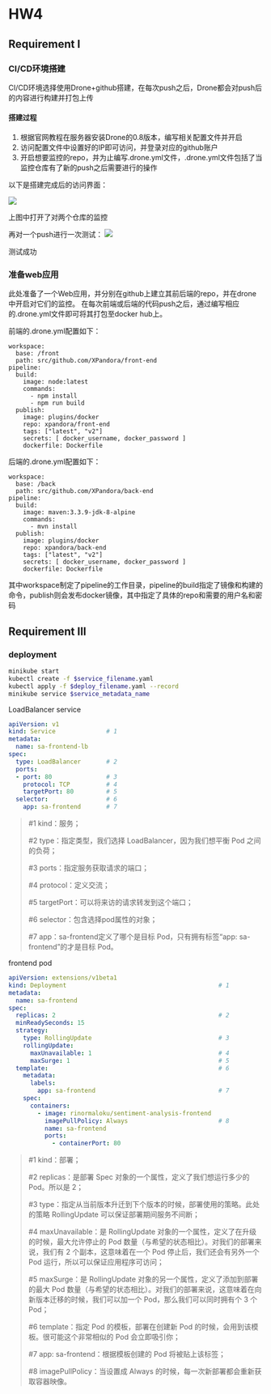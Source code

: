 # HW4


## Requirement I

### CI/CD环境搭建

CI/CD环境选择使用Drone+github搭建，在每次push之后，Drone都会对push后的内容进行构建并打包上传

#### 搭建过程

1. 根据官网教程在服务器安装Drone的0.8版本，编写相关配置文件并开启
2. 访问配置文件中设置好的IP即可访问，并登录对应的github账户
3. 开启想要监控的repo，并为止编写.drone.yml文件，.drone.yml文件包括了当监控仓库有了新的push之后需要进行的操作

以下是搭建完成后的访问界面：

![](https://i.imgur.com/twXDU8b.png)

上图中打开了对两个仓库的监控

再对一个push进行一次测试：
![](https://i.imgur.com/kasqUm5.png)

测试成功

### 准备web应用

此处准备了一个Web应用，并分别在github上建立其前后端的repo，并在drone中开启对它们的监控。
在每次前端或后端的代码push之后，通过编写相应的.drone.yml文件即可将其打包至docker hub上。

前端的.drone.yml配置如下：

``` 
workspace:
  base: /front
  path: src/github.com/XPandora/front-end
pipeline:
  build:
    image: node:latest
    commands:
      - npm install
      - npm run build
  publish:
    image: plugins/docker
    repo: xpandora/front-end
    tags: ["latest", "v2"]
    secrets: [ docker_username, docker_password ]
    dockerfile: Dockerfile
```

后端的.drone.yml配置如下：

```
workspace:
  base: /back
  path: src/github.com/XPandora/back-end
pipeline:
  build:
    image: maven:3.3.9-jdk-8-alpine
    commands:
      - mvn install
  publish:
    image: plugins/docker
    repo: xpandora/back-end
    tags: ["latest", "v2"]
    secrets: [ docker_username, docker_password ]
    dockerfile: Dockerfile
```

其中workspace制定了pipeline的工作目录，pipeline的build指定了镜像和构建的命令，publish则会发布docker镜像，其中指定了具体的repo和需要的用户名和密码

## Requirement III

### deployment

```bash
minikube start
kubectl create -f $service_filename.yaml
kubectl apply -f $deploy_filename.yaml --record
minikube service $service_metadata_name
```

LoadBalancer service

```yaml
apiVersion: v1
kind: Service              # 1
metadata:
  name: sa-frontend-lb
spec:
  type: LoadBalancer       # 2
  ports:
  - port: 80               # 3
    protocol: TCP          # 4
    targetPort: 80         # 5
  selector:                # 6
    app: sa-frontend       # 7
```

> \#1 kind：服务；
>
> \#2 type：指定类型，我们选择 LoadBalancer，因为我们想平衡 Pod 之间的负荷；
>
> \#3 ports：指定服务获取请求的端口；
>
> \#4 protocol：定义交流；
>
> \#5 targetPort：可以将来访的请求转发到这个端口；
>
> \#6 selector：包含选择pod属性的对象；
>
> \#7 app：sa-frontend定义了哪个是目标 Pod，只有拥有标签“app: sa-frontend”的才是目标 Pod。

frontend pod

```yaml
apiVersion: extensions/v1beta1
kind: Deployment                                          # 1
metadata:
  name: sa-frontend
spec:
  replicas: 2                                             # 2
  minReadySeconds: 15
  strategy:
    type: RollingUpdate                                   # 3
    rollingUpdate: 
      maxUnavailable: 1                                   # 4
      maxSurge: 1                                         # 5
  template:                                               # 6
    metadata:
      labels:
        app: sa-frontend                                  # 7
    spec:
      containers:
        - image: rinormaloku/sentiment-analysis-frontend
          imagePullPolicy: Always                         # 8
          name: sa-frontend
          ports:
            - containerPort: 80
```

> \#1 kind：部署；
>
> \#2 replicas：是部署 Spec 对象的一个属性，定义了我们想运行多少的 Pod。所以是 2；
>
> \#3 type：指定从当前版本升迁到下个版本的时候，部署使用的策略。此处的策略 RollingUpdate 可以保证部署期间服务不间断；
>
> \#4 maxUnavailable：是 RollingUpdate 对象的一个属性，定义了在升级的时候，最大允许停止的 Pod 数量（与希望的状态相比）。对我们的部署来说，我们有 2 个副本，这意味着在一个 Pod 停止后，我们还会有另外一个 Pod 运行，所以可以保证应用程序可访问；
>
> \#5 maxSurge：是 RollingUpdate 对象的另一个属性，定义了添加到部署的最大 Pod 数量（与希望的状态相比）。对我们的部署来说，这意味着在向新版本迁移的时候，我们可以加一个 Pod，那么我们可以同时拥有个 3 个 Pod；
>
> \#6 template：指定 Pod 的模板，部署在创建新 Pod 的时候，会用到该模板。很可能这个非常相似的 Pod 会立即吸引你；
>
> \#7 app: sa-frontend：根据模板创建的 Pod 将被贴上该标签；
>
> \#8 imagePullPolicy：当设置成 Always 的时候，每一次新部署都会重新获取容器映像。